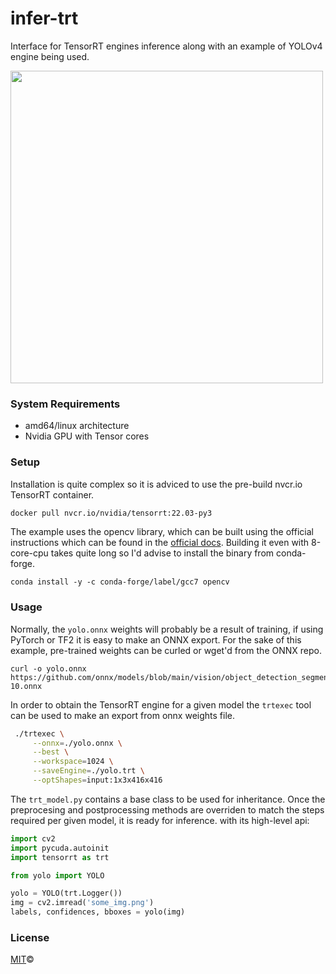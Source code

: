 # infer-trt

Interface for TensorRT engines inference along with an example of YOLOv4 engine being used.


<img width="500" src="https://user-images.githubusercontent.com/63755291/165267626-1d2ddeb7-bf57-4640-ac33-7f8b3a9bf72d.png">

### System Requirements

- amd64/linux architecture
- Nvidia GPU with Tensor cores

### Setup

Installation is quite complex so it is adviced to use the pre-build nvcr.io TensorRT container.

```bash
docker pull nvcr.io/nvidia/tensorrt:22.03-py3
```

The example uses the opencv library, which can be built using the official
instructions which can be found in the 
<a href="https://docs.opencv.org/4.x/d7/d9f/tutorial_linux_install.html">official docs</a>.
Building it even with 8-core-cpu takes quite long so I'd advise to install the binary from conda-forge.

```
conda install -y -c conda-forge/label/gcc7 opencv
```

### Usage

Normally, the `yolo.onnx` weights will probably be a result of training, if using PyTorch or TF2 it is easy to make an ONNX export. For the sake of this example, pre-trained weights can be curled or wget'd from the ONNX repo.

```
curl -o yolo.onnx https://github.com/onnx/models/blob/main/vision/object_detection_segmentation/yolov3/model/yolov3-10.onnx
```

In order to obtain the TensorRT engine for a given model the `trtexec` tool can
be used to make an export from onnx weights file.

```bash
 ./trtexec \
     --onnx=./yolo.onnx \
     --best \
     --workspace=1024 \
     --saveEngine=./yolo.trt \
     --optShapes=input:1x3x416x416
```

The `trt_model.py` contains a base class to be used for inheritance. Once the
preprocesing and postprocessing methods are overriden to match the steps
required per given model, it is ready for inference.
with its high-level api:

```python
import cv2
import pycuda.autoinit
import tensorrt as trt

from yolo import YOLO

yolo = YOLO(trt.Logger())
img = cv2.imread('some_img.png')
labels, confidences, bboxes = yolo(img)
```
### License

<a href="https://github.com/piotrostr/yolo-tensorrt/blob/master/LICENSE">MIT</a>©
